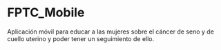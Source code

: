 # FPTC_Mobile
Aplicación móvil para educar a las mujeres sobre el cáncer de seno y de cuello uterino y poder tener un seguimiento de ello.
